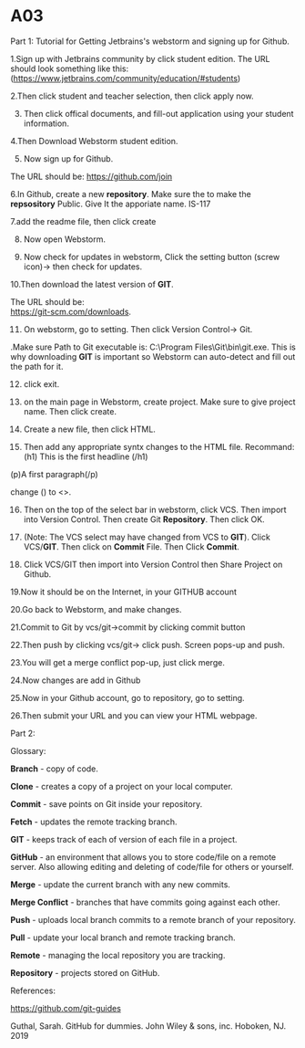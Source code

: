 # A03

Part 1:
Tutorial for Getting Jetbrains's webstorm and signing up for Github.

1.Sign up with Jetbrains community by click student edition.
The URL should look something like this:
(https://www.jetbrains.com/community/education/#students)

2.Then click student and teacher selection, then click apply now. 

3. Then click offical documents, and fill-out application using your student information. 

4.Then Download Webstorm student edition.

5. Now sign up for Github.

The URL should be:
https://github.com/join


6.In Github, create a new **repository**. Make sure the to make the **repsository** Public.
Give It the apporiate name. IS-117

7.add the readme file, then click create

8. Now open Webstorm.

9. Now check for updates in webstorm, Click the setting button (screw icon)-> then check for updates.

10.Then download the latest version of **GIT**. 

The URL should be:  
https://git-scm.com/downloads.

11. On webstorm, go to setting. Then click Version Control-> Git.

.Make sure Path to Git executable is: C:\Program Files\Git\bin\git.exe. 
This is why downloading **GIT**  is important so Webstorm can auto-detect and fill out the path for it.

12. click exit.

13. on the main page in Webstorm, create project. Make sure to give project name. Then click create.

14. Create a new file, then click HTML.

15. Then add any appropriate syntx changes to the HTML file. Recommand: 
(h1) This is the first headline (/h1)

(p)A first paragraph(/p)

change () to <>.

16. Then on the top of the select bar in webstorm, click VCS. Then import into Version Control. Then create Git **Repository**. Then click OK.

17. (Note: The VCS select may have changed from VCS to **GIT**).  Click VCS/**GIT**. Then click on **Commit** File. Then Click **Commit**. 

18. Click VCS/GIT then import into Version Control then Share Project on Github.

19.Now it should be on the Internet, in your GITHUB account

20.Go back to Webstorm, and make changes.

21.Commit to Git by vcs/git->commit by clicking commit button

22.Then push by clicking vcs/git-> click push. Screen pops-up and push.

23.You will get a merge conflict pop-up, just click merge.

24.Now changes are add in Github

25.Now in your Github account, go to repository, go to setting.

26.Then submit your URL and you can view your HTML webpage.


Part 2:

Glossary:

**Branch** - copy of code.

**Clone** - creates a copy of a project on your local computer.

**Commit** - save points on Git inside your repository.

**Fetch** - updates the remote tracking branch.

**GIT** - keeps track of each of version of each file in a project.

**GitHub** - an environment that allows you to store code/file on a remote server. Also allowing editing and deleting of code/file for others or yourself. 

**Merge** - update the current branch with any new commits.

**Merge Conflict** - branches that have commits going against each other.

**Push** - uploads local branch commits to a remote branch of your repository.

**Pull** - update your local branch and remote tracking branch.

**Remote** - managing the local repository you are tracking.

**Repository** - projects stored on GitHub.


References:

https://github.com/git-guides 

Guthal, Sarah. GitHub for dummies. John Wiley & sons, inc. Hoboken, NJ. 2019

